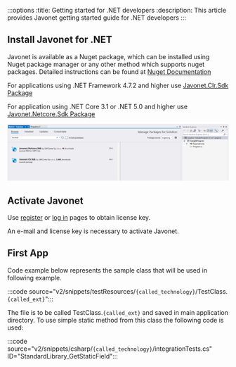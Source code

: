 :::options
:title: Getting started for .NET developers
:description: This article provides Javonet getting started guide for .NET developers
:::

## Install Javonet for .NET

Javonet is available as a Nuget package, which can be installed using Nuget package manager or any other method which supports nuget packages. Detailed instructions can be found at [Nuget Documentation](https://learn.microsoft.com/en-us/nuget/)    

For applications using .NET Framework 4.7.2 and higher use [Javonet.Clr.Sdk Package](https://www.nuget.org/packages/Javonet.Clr.Sdk)  

For application using .NET Core 3.1 or .NET 5.0 and higher use [Javonet.Netcore.Sdk Package](https://www.nuget.org/packages/Javonet.Netcore.Sdk)  

![Install Javonet in Nuget](/v2/images/getting-started-dotnet-nuget.png?raw=true "Install Javonet in Nuget")  

## Activate Javonet

Use [register](https://my.javonet.com/signup/?type=free) or [log in](https://my.javonet.com/signin/) pages to obtain license key.

An e-mail and license key is necessary to activate Javonet.

## First App

Code example below represents the sample class that will be used in following example.

:::code source="v2/snippets/testResources/`{called_technology}`/TestClass.`{called_ext}`":::

The file is to be called TestClass.`{called_ext}` and saved in main application directory. To use simple static method from this class the following code is used: 

:::code source="v2/snippets/csharp/`{called_technology}`/integrationTests.cs" ID="StandardLibrary_GetStaticField"::: 


